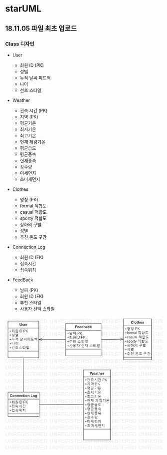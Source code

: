 
# starUML

## 18.11.05 파일 최초 업로드

### Class 디자인 

*  User
	* 회원 ID (PK)
	* 성별
	* 누적 날씨 피드백
	* 나이
	* 선호 스타일 

* Weather
	* 관측 시간 (PK)
	* 지역 (PK)
	* 평균기온
	* 최저기온
	* 최고기온
	* 현재 체감기온
	* 평균습도
	* 평균풍속
	* 현재풍속
	* 강수량
	* 미세먼지
	* 초미세먼지

* Clothes
	* 명칭 (PK)
	* formal 적합도
	* casual 적합도
	* sporty 적합도
	* 상하의 구별
	* 성별
	* 추천 온도 구간

* Connection Log
	* 회원 ID (FK)
	* 접속시간
	* 접속위치

* FeedBack
	* 날짜 (PK)
	* 회원 ID (FK)
	* 추천 스타일
	* 사용자 선택 스타일
<img src="https://github.com/csw5team/starUML/blob/master/EntityPackageOverview.jpg?raw=true">
